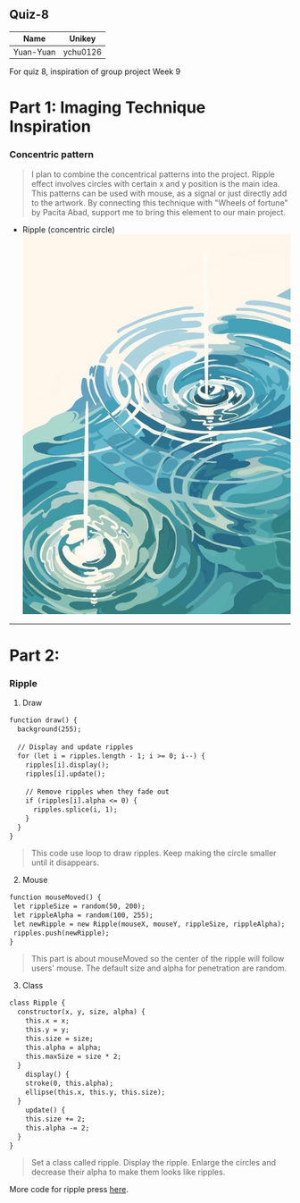 ## Quiz-8
| Name      | Unikey        |
| --------- |:-------------:|
| Yuan-Yuan | ychu0126      |
For quiz 8, inspiration of group project
Week 9

# Part 1: Imaging Technique Inspiration
### Concentric pattern
> I plan to combine the concentrical patterns into the project. Ripple effect involves circles with certain x and y position is the main idea. This patterns can be used with mouse, as a signal or just directly add to the artwork. By connecting this technique with "Wheels of fortune" by Pacita Abad, support me to bring this element to our main project. 

-  Ripple (concentric circle)
![This is for alt text.](/assets/ripple.jpg "this is just a ripple image.")

---
# Part 2:
### Ripple
1. Draw
```
function draw() {
  background(255);
  
  // Display and update ripples
  for (let i = ripples.length - 1; i >= 0; i--) {
    ripples[i].display();
    ripples[i].update();
    
    // Remove ripples when they fade out
    if (ripples[i].alpha <= 0) {
      ripples.splice(i, 1);
    }
  }
}
```
> This code use loop to  draw ripples. Keep making the circle smaller until it disappears.
 2. Mouse
 ```
 function mouseMoved() {
  let rippleSize = random(50, 200);
  let rippleAlpha = random(100, 255);
  let newRipple = new Ripple(mouseX, mouseY, rippleSize, rippleAlpha);
  ripples.push(newRipple);
}
```
> This part is about mouseMoved so the center of the ripple will follow users' mouse. The default size and alpha for penetration are random.
3. Class
```
class Ripple {
  constructor(x, y, size, alpha) {
    this.x = x;
    this.y = y;
    this.size = size;
    this.alpha = alpha;
    this.maxSize = size * 2;
  }
    display() {
    stroke(0, this.alpha);
    ellipse(this.x, this.y, this.size);
  }
    update() {
    this.size += 2;
    this.alpha -= 2;
  }
}
```
> Set a class called ripple. Display the ripple. Enlarge the circles and decrease their alpha to make them looks like ripples.

More code for ripple press [here](https://openprocessing.org/sketch/1979024).